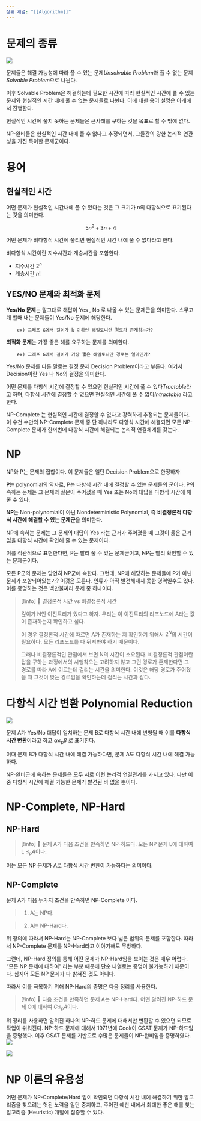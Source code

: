 ```yaml
---
상위 개념: "[[Algorithm]]"
---
```

# 문제의 종류

![](https://i.imgur.com/t80kCcq.png)

문제들은 해결 가능성에 따라 풀 수 있는 문제*Unsolvable Problem*과 풀 수 없는 문제*Solvable Problem*으로 나뉜다.

이후 Solvable Problem은 해결하는데 필요한 시간에 따라 현실적인 시간에 풀 수 있는 문제와 현실적인 시간 내에 풀 수 없는 문제들로 나뉜다. 이에 대한 용어 설명은 아래에서 진행한다.

현실적인 시간에 풀지 못하는 문제들은 근사해를 구하는 것을 목표로 할 수 밖에 없다.

NP-완비들은 현실적인 시간 내에 풀 수 없다고 추정되면서, 그들간의 강한 논리적 연관성을 가진 특이한 문제군이다.

# 용어

## 현실적인 시간

어떤 문제가 현실적인 시간내에 풀 수 있다는 것은 그 크기가 n의 다항식으로 표기된다는 것을 의미한다.

$$ 5n^2+3n + 4 $$

어떤 문제가 비다항식 시간에 풀리면 현실적인 시간 내에 풀 수 없다라고 한다.

비다항식 시간이란 지수시간과 계승시간을 포함한다.

- 지수시간 $2^n$
- 계승시간 $n!$

## YES/NO 문제와 최적화 문제

**Yes/No 문제**는 말그대로 해답이 Yes , No 로 나올 수 있는 문제군을 의미한다. 스무고개 할때 내는 문제들이 Yes/No 문제에 해당한다.

		ex) 그래프 G에서 길이가 k 이하인 해밀토니안 경로가 존재하는가?

**최적화 문제**는 가장 좋은 해를 요구하는 문제를 의미한다.

		ex) 그래프 G에서 길이가 가장 짧은 해밀토니안 경로는 얼마인가?

Yes/No 문제를 다른 말로는 결정 문제 Decision Problem이라고 부른다. 여기서 Decision이란 Yes 나 No의 결정을 의미한다.

어떤 문제를 다항식 시간에 결정할 수 있으면 현실적인 시간에 풀 수 있다*Tractable*라고 하며, 다항식 시간에 결정할 수 없으면 현실적인 시간에 풀 수 없다*Intractable* 라고 한다.

NP-Complete 는 현실적인 시간에 결정할 수 없다고 강력하게 추정되는 문제들이다. 이 수천 수만의 NP-Complete 문제 중 단 하나라도 다항식 시간에 해결되면 모든 NP-Complete 문제가 한꺼번에 다항식 시간에 해결되는 논리적 연결체계를 갖는다.

# NP

NP와 P는 문제의 집합이다. 이 문제들은 일단 Decision Problem으로 한정하자

**P**는 polynomial의 약자로, P는 다항식 시간 내에 결정할 수 있는 문제들의 군이다. P의 속하는 문제는 그 문제의 질문이 주어졌을 때 Yes 또는 No의 대답을 다항식 시간에 해줄 수 있다.

**NP**는 Non-polynomial이 아닌 Nondeterministic Polynomial, 즉 **비결정론적 다항식 시간에 해결할 수 있는 문제군**을 의미한다.

NP에 속하는 문제는 그 문제의 대답이 Yes 라는 근거가 주어졌을 때 그것이 옳은 근거임을 다항식 시간에 확인해 줄 수 있는 문제이다.

이를 직관적으로 표현한다면, P는 빨리 풀 수 있는 문제군이고, NP는 빨리 확인할 수 있는 문제군이다.

모든 P군의 문제는 당연히 NP군에 속한다. 그런데, NP에 해당하는 문제들에 P가 아닌 문제가 포함되어있는가? 이것은 모른다. 인류가 아직 발견해내지 못한 영역일수도 있다. 이를 증명하는 것은 백만불짜리 문제 중 하나이다.

> [!info]
> 📖 결정론적 시간 vs 비결정론적 시간
> 
> 깊이가 N인 이진트리가 있다고 하자. 우리는 이 이진트리의 리프노드에 A라는 값이 존재하는지 확인하고 싶다.
> 
> 이 경우 결정론적 시간에 따르면 A가 존재하는 지 확인하기 위해서 $2^N$의 시간이 필요하다. 모든 리프노드를 다 뒤져봐야 하기 때문이다.
> 
> 그러나 비결정론적인 관점에서 보면 N의 시간이 소요된다. 비결정론적 관점이란 답을 구하는 과정에서의 시행착오는 고려하지 않고 그런 경로가 존재한다면 그 경로를 따라 A에 이르는데 걸리는 시간을 의미한다. 이것은 해당 경로가 주어졌을 때 그것이 맞는 경로임을 확인하는데 걸리는 시간과 같다.

 

# 다항식 시간 변환 Polynomial Reduction

![](https://i.imgur.com/nWxUciB.png)

문제 A가 Yes/No 대답이 일치하는 문제 B로 다항식 시간 내에 변형될 때 이를 **다항식 시간 변환**이라고 하고 $\alpha \leq _p\beta$ 로 표기한다.

이때 문제 B가 다항식 시간 내에 해결 가능하다면, 문제 A도 다항식 시간 내에 해결 가능하다.

NP-완비군에 속하는 문제들은 모두 서로 이런 논리적 연결관계를 가지고 있다. 다만 이 중 다항식 시간에 해결 가능한 문제가 발견된 바 없을 뿐이다.

# NP-Complete, NP-Hard

## NP-Hard

> [!info]
> 📖 문제 A가 다음 조건을 만족하면 NP-하드다.
> 모든 NP 문제 L에 대하여 L $\leq_p A$이다.
> 
<aside> 

</aside>

이는 모든 NP 문제가 A로 다항식 시간 변환이 가능하다는 의미이다.

## NP-Complete

문제 A가 다음 두가지 조건을 만족하면 NP-Complete 이다.

> 1. A는 NP다.

> 2. A는 NP-Hard다.

위 정의에 따라서 NP-Hard는 NP-Complete 보다 넓은 범위의 문제를 포함한다. 따라서 NP-Complete 문제를 NP-Hard라고 이야기해도 무방하다.

그런데, NP-Hard 정의를 통해 어떤 문제가 NP-Hard임을 보이는 것은 매우 어렵다. “모든 NP 문제에 대하여” 라는 부분 때문에 단순 나열로는 증명이 불가능하기 때문이다. 심지어 모든 NP 문제가 다 밝혀진 것도 아니다.

따라서 이를 극복하기 위해 NP-Hard의 증명은 다음 정리를 사용한다.
> [!info]
> 📖 다음 조건을 만족하면 문제 A는 NP-Hard다.
>  어떤 알려진 NP-하드 문제 C에 대하여 $C \leq_pA$이다.

위 정리를 사용하면 알려진 하나의 NP-하드 문제에 대해서만 변환할 수 있으면 되므로 작업이 쉬워진다. NP-하드 문제에 대해서 1971년에 Cook이 GSAT 문제가 NP-하드임을 증명했다. 이후 GSAT 문제를 기반으로 수많은 문제들이 NP-완비임을 증명하였다.
![](https://i.imgur.com/iV3DGbI.png)

![](https://i.imgur.com/AzHoEo7.png)
# NP 이론의 유용성
어떤 문제가 NP-Complete/Hard 임이 확인되면 다항식 시간 내에 해결하기 위한 알고리즘을 찾으려는 헛된 노력을 일단 중지하고, 주어진 예산 내에서 최대한 좋은 해를 찾는 알고리즘 (Heuristic) 개발에 집중할 수 있다.